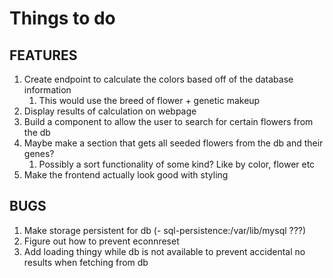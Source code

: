 # Things to do

## FEATURES

1. Create endpoint to calculate the colors based off of the database information
   1. This would use the breed of flower + genetic makeup
2. Display results of calculation on webpage
3. Build a component to allow the user to search for certain flowers from the db
4. Maybe make a section that gets all seeded flowers from the db and their genes?
   1. Possibly a sort functionality of some kind? Like by color, flower etc
5. Make the frontend actually look good with styling

## BUGS

1. Make storage persistent for db (- sql-persistence:/var/lib/mysql ???)
2. Figure out how to prevent econnreset
3. Add loading thingy while db is not available to prevent accidental no results when fetching from db
